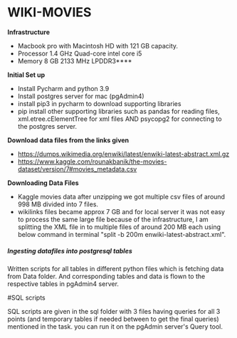 # WIKI-MOVIES

**Infrastructure**

* Macbook pro with Macintosh HD with 121 GB capacity.
* Processor 1.4 GHz Quad-core intel core i5
* Memory 8 GB 2133 MHz LPDDR3****

**Initial Set up**
* Install Pycharm and python 3.9
* Install postgres server for mac (pgAdmin4)
* install pip3 in pycharm to download supporting libraries
* pip install other supporting libraries such as pandas for reading files, xml.etree.cElementTree for xml files AND psycopg2 for connecting to the postgres server.


**Download data files from the links given**
* https://dumps.wikimedia.org/enwiki/latest/enwiki-latest-abstract.xml.gz
* https://www.kaggle.com/rounakbanik/the-movies-dataset/version/7#movies_metadata.csv


**Downloading Data Files**
* Kaggle movies data after unzipping we got multiple csv files of around 998 MB divided into 7 files.
* wikilinks files became approx 7 GB and for local server it was not easy to process the same large file because of the infrastructure, I am  splitting the XML file in to multiple files of around 200 MB each using below command in terminal
"split -b 200m enwiki-latest-abstract.xml".

##### **Ingesting datafiles into postgresql tables**

Written scripts for all tables in different python files which is fetching data from Data folder.
And corresponding tables and data is flown to the respective tables in pgAdmin4 server.


#SQL scripts

SQL scripts are given in the sql folder with 3 files having queries for all 3 points (and temporary tables if needed between to get the final queries) mentioned in the task. you can run it on the pgAdmin server's Query tool.


